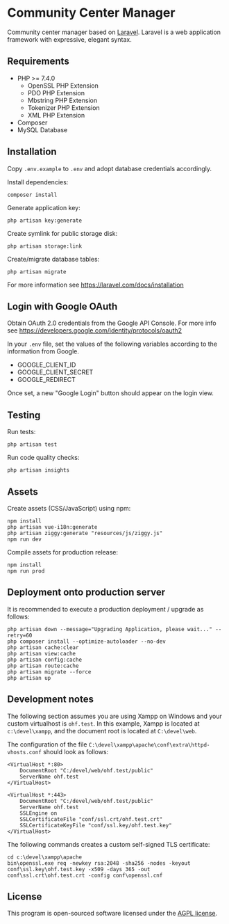 Community Center Manager
========================

Community center manager based on [Laravel](https://laravel.com/). Laravel is a web application framework with expressive, elegant syntax.

Requirements
------------

* PHP >= 7.4.0
  * OpenSSL PHP Extension
  * PDO PHP Extension
  * Mbstring PHP Extension
  * Tokenizer PHP Extension
  * XML PHP Extension
* Composer
* MySQL Database

Installation
------------

Copy `.env.example` to `.env` and adopt database credentials accordingly.

Install dependencies:

    composer install

Generate application key:

    php artisan key:generate

Create symlink for public storage disk:

    php artisan storage:link

Create/migrate database tables:

    php artisan migrate

For more information see https://laravel.com/docs/installation

Login with Google OAuth
-----------------------

Obtain OAuth 2.0 credentials from the Google API Console. For more info see https://developers.google.com/identity/protocols/oauth2

In your `.env` file, set the values of the following variables according to the information from Google.

* GOOGLE_CLIENT_ID
* GOOGLE_CLIENT_SECRET
* GOOGLE_REDIRECT

Once set, a new "Google Login" button should appear on the login view.

Testing
-------

Run tests:

    php artisan test

Run code quality checks:

    php artisan insights

Assets
------

Create assets (CSS/JavaScript) using npm:

    npm install
    php artisan vue-i18n:generate
    php artisan ziggy:generate "resources/js/ziggy.js"
    npm run dev

Compile assets for production release:

    npm install
    npm run prod

Deployment onto production server
---------------------------------

It is recommended to execute a production deployment / upgrade as follows:

    php artisan down --message="Upgrading Application, please wait..." --retry=60
    php composer install --optimize-autoloader --no-dev
    php artisan cache:clear
    php artisan view:cache
    php artisan config:cache
    php artisan route:cache
    php artisan migrate --force
    php artisan up

Development notes
-----------------

The following section assumes you are using Xampp on Windows and your custom virtualhost is `ohf.test`.
In this example, Xampp is located at `c:\devel\xampp`, and the document root is located at `C:\devel\web`.

The configuration of the file `C:\devel\xampp\apache\conf\extra\httpd-vhosts.conf` should look as follows:

    <VirtualHost *:80>
        DocumentRoot "C:/devel/web/ohf.test/public"
        ServerName ohf.test
    </VirtualHost>

    <VirtualHost *:443>
        DocumentRoot "C:/devel/web/ohf.test/public"
        ServerName ohf.test
        SSLEngine on
        SSLCertificateFile "conf/ssl.crt/ohf.test.crt"
        SSLCertificateKeyFile "conf/ssl.key/ohf.test.key"
    </VirtualHost>

The following commands creates a custom self-signed TLS certificate:

    cd c:\devel\xampp\apache
    bin\openssl.exe req -newkey rsa:2048 -sha256 -nodes -keyout conf\ssl.key\ohf.test.key -x509 -days 365 -out conf\ssl.crt\ohf.test.crt -config conf\openssl.cnf

License
-------

This program is open-sourced software licensed under the [AGPL license](https://www.gnu.org/licenses/agpl-3.0.en.html).

